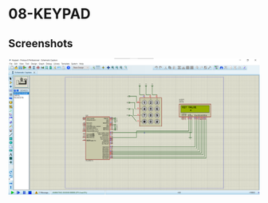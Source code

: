 # 08-KEYPAD
## Screenshots
![Screenshot 1](https://github.com/Gittecho/PIC-MicroController/blob/bc9ad0e566233446a738deaac9127ccda3c5356d/Resource/image08.png)
